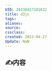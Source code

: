 ```yaml
---
UID: 20230427101632 
title: d3js
tags: 
aliases: 
source: 
cssclass: 
created: 2023-04-27
Update: NaN
---
```


## ✍内容


